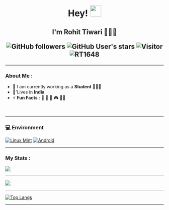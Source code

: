 <h1 align="center">Hey! <img src="https://media.giphy.com/media/hvRJCLFzcasrR4ia7z/giphy.gif" width="35"> </h1> <h2 align="center">I'm Rohit Tiwari 🙋🏻‍♂️

![GitHub followers](https://img.shields.io/github/followers/RT1648?style=social) ![GitHub User's stars](https://img.shields.io/github/stars/RT1648?style=social) ![Visitor](https://visitor-badge.laobi.icu/badge?page_id=RT1648.repoName) <img src="https://komarev.com/ghpvc/?username=RT1648" alt="RT1648" />

---
  
### About Me :

- 🏢 I am currently working as a **Student** 🧑🏻‍🎓
- 🏡'Lives in **India** 
- ⚡ **Fun Facts** : 🍕 🏏 🚞 🎮 🧑‍💻

<br>

---

### 💻 Environment
[![Linux Mint](https://img.shields.io/badge/Linux_Mint-87CF3E?style=for-the-badge&logo=linux-mint&logoColor=white)](https://www.opensuse.org/)
[![Android](https://img.shields.io/badge/Android-3DDC84?style=for-the-badge&logo=android&logoColor=white)](https://www.android.com/android-13/)

---

### My Stats :

<img src="https://github-readme-stats.vercel.app/api?username=RT1648&show_icons=true&theme=vision-friendly-dark">

---

<img src="https://github-readme-streak-stats.herokuapp.com/?user=RT1648&hide_border=false&theme=vision-friendly-dark&show_icons=true">

---

[![Top Langs](https://github-readme-stats.vercel.app/api/top-langs/?username=RT1648&layout=compact&theme=vision-friendly-dark)](https://github.com/RT1648/github-readme-stats)
</div>

---
